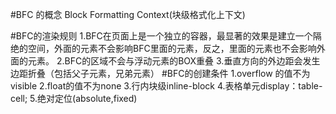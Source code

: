 #BFC 的概念
Block Formatting Context(块级格式化上下文)

#BFC的渲染规则
1.BFC在页面上是一个独立的容器，最显著的效果是建立一个隔绝的空间，外面的元素不会影响BFC里面的元素，反之，里面的元素也不会影响外面的元素。
2.BFC的区域不会与浮动元素的BOX重叠
3.垂直方向的外边距会发生边距折叠（包括父子元素，兄弟元素）
#BFC的创建条件
1.overflow 的值不为visible
2.float的值不为none
3.行内块级inline-block
4.表格单元display：table-cell;
5.绝对定位(absolute,fixed)